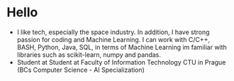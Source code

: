 # Hello

- I like tech, especially the space industry. In addition, I have strong passion for coding and Machine Learning. I can work with C/C++, BASH, Python, Java, SQL, in terms of Machine Learning im familiar with libraries such as scikit-learn, numpy and pandas.
- Student at Student at Faculty of Information Technology CTU in Prague (BCs Computer Science - AI Specialization)
